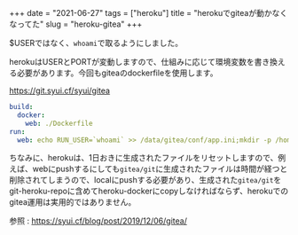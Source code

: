 +++
date = "2021-06-27"
tags = ["heroku"]
title = "herokuでgiteaが動かなくなってた"
slug = "heroku-gitea"
+++

$USERではなく、`whoami`で取るようにしました。

herokuはUSERとPORTが変動しますので、仕組みに応じて環境変数を書き換える必要があります。今回もgiteaのdockerfileを使用します。

https://git.syui.cf/syui/gitea

```yml:heroku.yml
build:
  docker:
    web: ./Dockerfile
run:
  web: echo RUN_USER=`whoami` >> /data/gitea/conf/app.ini;mkdir -p /home/`whoami`;HOME=/home/`whoami`; echo "[server]\nPROTOCOL=http\nSSH_DOMAIN=git.syui.cf;DOMAIN=git.syui.cf\nHTTP_PORT=$PORT\nROOT_URL=https://git.syui.cf:$PORT" >> /data/gitea/conf/app.ini ;gitea web -p $PORT -c /data/gitea/conf/app.ini
```

ちなみに、herokuは、1日おきに生成されたファイルをリセットしますので、例えば、webにpushするにしても`gitea/git`に生成されたファイルは時間が経つと削除されてしまうので、localにpushする必要があり、生成された`gitea/git`をgit-heroku-repoに含めてheroku-dockerにcopyしなければならず、herokuでのgitea運用は実用的ではありません。

参照 : https://syui.cf/blog/post/2019/12/06/gitea/
